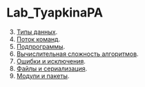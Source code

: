 
# Lab_TyapkinaPA
3. [Типы данных](/Lab_3.ipynb).
4. [Поток команд](/Lab_4.ipynb).
5. [Подпрограммы]().
6. [Вычислительная сложность алгоритмов]().
7. [Ошибки и исключения]().
8. [Файлы и сериализация]().
9. [Модули и пакеты]().
